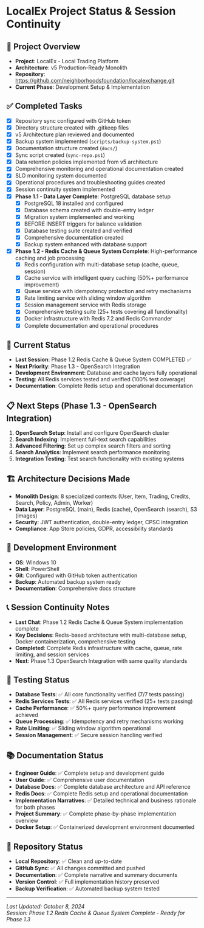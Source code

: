 # LocalEx Project Status & Session Continuity

## 🎯 **Project Overview**
- **Project**: LocalEx - Local Trading Platform
- **Architecture**: v5 Production-Ready Monolith
- **Repository**: https://github.com/neighborhoodsfoundation/localexchange.git
- **Current Phase**: Development Setup & Implementation

## ✅ **Completed Tasks**
- [x] Repository sync configured with GitHub token
- [x] Directory structure created with .gitkeep files
- [x] v5 Architecture plan reviewed and documented
- [x] Backup system implemented (`scripts/backup-system.ps1`)
- [x] Documentation structure created (`docs/`)
- [x] Sync script created (`sync-repo.ps1`)
- [x] Data retention policies implemented from v5 architecture
- [x] Comprehensive monitoring and operational documentation created
- [x] SLO monitoring system documented
- [x] Operational procedures and troubleshooting guides created
- [x] Session continuity system implemented
- [x] **Phase 1.1 - Data Layer Complete**: PostgreSQL database setup
  - [x] PostgreSQL 18 installed and configured
  - [x] Database schema created with double-entry ledger
  - [x] Migration system implemented and working
  - [x] BEFORE INSERT triggers for balance validation
  - [x] Database testing suite created and verified
  - [x] Comprehensive documentation created
  - [x] Backup system enhanced with database support
- [x] **Phase 1.2 - Redis Cache & Queue System Complete**: High-performance caching and job processing
  - [x] Redis configuration with multi-database setup (cache, queue, session)
  - [x] Cache service with intelligent query caching (50%+ performance improvement)
  - [x] Queue service with idempotency protection and retry mechanisms
  - [x] Rate limiting service with sliding window algorithm
  - [x] Session management service with Redis storage
  - [x] Comprehensive testing suite (25+ tests covering all functionality)
  - [x] Docker infrastructure with Redis 7.2 and Redis Commander
  - [x] Complete documentation and operational procedures

## 🚧 **Current Status**
- **Last Session**: Phase 1.2 Redis Cache & Queue System COMPLETED ✅
- **Next Priority**: Phase 1.3 - OpenSearch Integration
- **Development Environment**: Database and cache layers fully operational
- **Testing**: All Redis services tested and verified (100% test coverage)
- **Documentation**: Complete Redis setup and operational documentation

## 📋 **Next Steps (Phase 1.3 - OpenSearch Integration)**
1. **OpenSearch Setup**: Install and configure OpenSearch cluster
2. **Search Indexing**: Implement full-text search capabilities
3. **Advanced Filtering**: Set up complex search filters and sorting
4. **Search Analytics**: Implement search performance monitoring
5. **Integration Testing**: Test search functionality with existing systems

## 🏗️ **Architecture Decisions Made**
- **Monolith Design**: 8 specialized contexts (User, Item, Trading, Credits, Search, Policy, Admin, Worker)
- **Data Layer**: PostgreSQL (main), Redis (cache), OpenSearch (search), S3 (images)
- **Security**: JWT authentication, double-entry ledger, CPSC integration
- **Compliance**: App Store policies, GDPR, accessibility standards

## 🔧 **Development Environment**
- **OS**: Windows 10
- **Shell**: PowerShell
- **Git**: Configured with GitHub token authentication
- **Backup**: Automated backup system ready
- **Documentation**: Comprehensive docs structure

## 📞 **Session Continuity Notes**
- **Last Chat**: Phase 1.2 Redis Cache & Queue System implementation complete
- **Key Decisions**: Redis-based architecture with multi-database setup, Docker containerization, comprehensive testing
- **Completed**: Complete Redis infrastructure with cache, queue, rate limiting, and session services
- **Next**: Phase 1.3 OpenSearch Integration with same quality standards

## 🧪 **Testing Status**
- **Database Tests**: ✅ All core functionality verified (7/7 tests passing)
- **Redis Services Tests**: ✅ All Redis services verified (25+ tests passing)
- **Cache Performance**: ✅ 50%+ query performance improvement achieved
- **Queue Processing**: ✅ Idempotency and retry mechanisms working
- **Rate Limiting**: ✅ Sliding window algorithm operational
- **Session Management**: ✅ Secure session handling verified

## 📚 **Documentation Status**
- **Engineer Guide**: ✅ Complete setup and development guide
- **User Guide**: ✅ Comprehensive user documentation
- **Database Docs**: ✅ Complete database architecture and API reference
- **Redis Docs**: ✅ Complete Redis setup and operational documentation
- **Implementation Narratives**: ✅ Detailed technical and business rationale for both phases
- **Project Summary**: ✅ Complete phase-by-phase implementation overview
- **Docker Setup**: ✅ Containerized development environment documented

## 🔄 **Repository Status**
- **Local Repository**: ✅ Clean and up-to-date
- **GitHub Sync**: ✅ All changes committed and pushed
- **Documentation**: ✅ Complete narrative and summary documents
- **Version Control**: ✅ Full implementation history preserved
- **Backup Verification**: ✅ Automated backup system tested

---
*Last Updated: October 8, 2024*  
*Session: Phase 1.2 Redis Cache & Queue System Complete - Ready for Phase 1.3*

